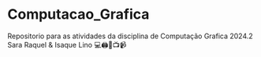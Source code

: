 # Computacao_Grafica

Repositorio para as atividades da disciplina de Computação Grafica 2024.2
Sara Raquel & Isaque Lino
💻🖨️📸📺📹
